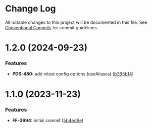 # Change Log

All notable changes to this project will be documented in this file.
See [Conventional Commits](https://conventionalcommits.org) for commit guidelines.

# 1.2.0 (2024-09-23)


### Features

* **PDS-480:** add vitest config options (useAliases) ([b395b14](https://github.com/cloud-ru-tech/frontend-tools/commit/b395b140d6e4106dda014ca1a9e25f37ce802a99))





# 1.1.0 (2023-11-23)


### Features

* **FF-3694:** initial commit ([5b4ed6e](https://github.com/cloud-ru-tech/frontend-tools/commit/5b4ed6ec2ba0ca9a4bc1e4099380d44e10c2e7f6))
